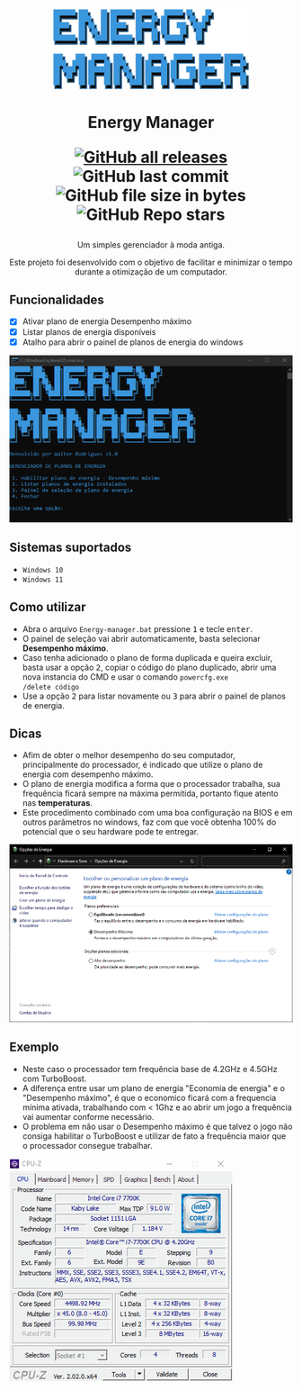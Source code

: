 <p align="center">
  <img width="350" align="center" src="Screenshots/1.png">
</p>
<h1 align="center">Energy Manager
    <p align="center">
        <a href="https://codeload.github.com/waltinho17/EnergyManager/zip/refs/heads/main"><img alt="GitHub all releases" src="https://img.shields.io/github/downloads/waltinho17/EnergyManager/total?label=download"></a>
        <img alt="GitHub last commit" src="https://img.shields.io/github/last-commit/waltinho17/EnergyManager?label=last%20update">
        <img alt="GitHub file size in bytes" src="https://img.shields.io/github/size/waltinho17/EnergyManager/Energy-manager.bat">
        <img alt="GitHub Repo stars" src="https://img.shields.io/github/stars/waltinho17/energymanager">
    </p>
</h1>
<p align="center">
  Um simples gerenciador à moda antiga.
</p>
<p align="center">Este projeto foi desenvolvido com o objetivo de facilitar e minimizar o tempo durante a otimização de um computador.</b></p>

## Funcionalidades
* [x] Ativar plano de energia Desempenho máximo
* [x] Listar planos de energia disponíveis
* [x] Atalho para abrir o painel de planos de energia do windows

![EnergyManager](Screenshots/Animação.gif)

## Sistemas suportados
* <code>Windows 10</code>
* <code>Windows 11</code>

## Como utilizar
* Abra o arquivo <code>Energy-manager.bat</code> pressione <kbd>1</kbd> e tecle <kbd>enter</kbd>.
* O painel de seleção vai abrir automaticamente, basta selecionar <b>Desempenho máximo</b>.
* Caso tenha adicionado o plano de forma duplicada e queira excluir, basta usar a opção <kbd>2</kbd>, copiar o código do plano duplicado, abrir uma nova instancia do CMD e usar o comando <code>powercfg.exe /delete código</code>
* Use a opção <kbd>2</kbd> para listar novamente ou <kbd>3</kbd> para abrir o painel de planos de energia.

## Dicas
* Afim de obter o melhor desempenho do seu computador, principalmente do processador, é indicado que utilize o plano de energia com desempenho máximo.
* O plano de energia modifica a forma que o processador trabalha, sua frequência ficará sempre na máxima permitida, portanto fique atento nas <b>temperaturas</b>. 
* Este procedimento combinado com uma boa configuração na BIOS e em outros parâmetros no windows, faz com que você obtenha 100% do potencial que o seu hardware pode te entregar.

![Gerenciador](Screenshots/2.png)

## Exemplo
* Neste caso o processador tem frequência base de 4.2GHz e 4.5GHz com TurboBoost.
* A diferença entre usar um plano de energia "Economia de energia" e o "Desempenho máximo", é que o economico ficará com a frequencia mínima ativada, trabalhando com < 1Ghz e ao abrir um jogo a frequência vai aumentar conforme necessário.
* O problema em não usar o Desempenho máximo é que talvez o jogo não consiga habilitar o TurboBoost e utilizar de fato a frequência maior que o processador consegue trabalhar.

![cpu](Screenshots/CPU1.gif)

